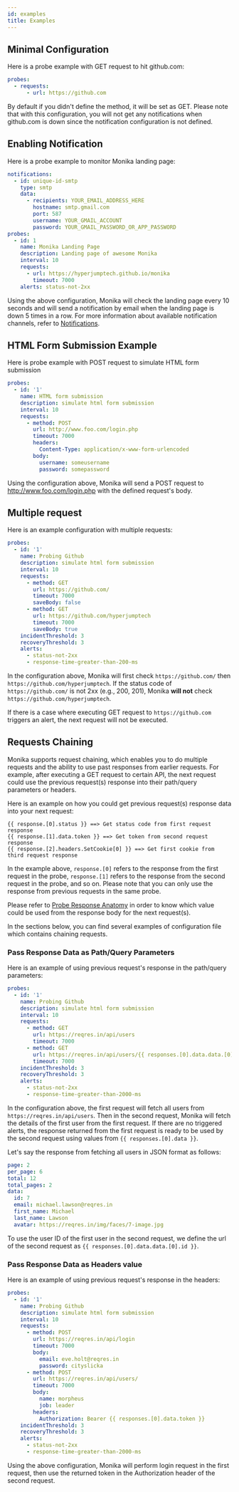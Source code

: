 ```yaml
---
id: examples
title: Examples
---
```


## Minimal Configuration

Here is a probe example with GET request to hit github.com:

```yaml
probes:
  - requests:
      - url: https://github.com
```

By default if you didn't define the method, it will be set as GET. Please note that with this configuration, you will not get any notifications when github.com is down since the notification configuration is not defined.

## Enabling Notification

Here is a probe example to monitor Monika landing page:

```yaml
notifications:
  - id: unique-id-smtp
    type: smtp
    data:
      - recipients: YOUR_EMAIL_ADDRESS_HERE
        hostname: smtp.gmail.com
        port: 587
        username: YOUR_GMAIL_ACCOUNT
        password: YOUR_GMAIL_PASSWORD_OR_APP_PASSWORD
probes:
  - id: 1
    name: Monika Landing Page
    description: Landing page of awesome Monika
    interval: 10
    requests:
      - url: https://hyperjumptech.github.io/monika
        timeout: 7000
    alerts: status-not-2xx
```

Using the above configuration, Monika will check the landing page every 10 seconds and will send a notification by email when the landing page is down 5 times in a row. For more information about available notification channels, refer to [Notifications](https://hyperjumptech.github.io/monika/guides/notifications).

## HTML Form Submission Example

Here is probe example with POST request to simulate HTML form submission

```yaml
probes:
  - id: '1'
    name: HTML form submission
    description: simulate html form submission
    interval: 10
    requests:
      - method: POST
        url: http://www.foo.com/login.php
        timeout: 7000
        headers:
          Content-Type: application/x-www-form-urlencoded
        body:
          username: someusername
          password: somepassword
```

Using the configuration above, Monika will send a POST request to <http://www.foo.com/login.php> with the defined request's body.

## Multiple request

Here is an example configuration with multiple requests:

```yaml
probes:
  - id: '1'
    name: Probing Github
    description: simulate html form submission
    interval: 10
    requests:
      - method: GET
        url: https://github.com/
        timeout: 7000
        saveBody: false
      - method: GET
        url: https://github.com/hyperjumptech
        timeout: 7000
        saveBody: true
    incidentThreshold: 3
    recoveryThreshold: 3
    alerts:
      - status-not-2xx
      - response-time-greater-than-200-ms
```

In the configuration above, Monika will first check `https://github.com/` then `https://github.com/hyperjumptech`. If the status code of `https://github.com/` is not 2xx (e.g., 200, 201), Monika **will not** check `https://github.com/hyperjumptech`.

If there is a case where executing GET request to `https://github.com` triggers an alert, the next request will not be executed.

## Requests Chaining

Monika supports request chaining, which enables you to do multiple requests and the ability to use past responses from earlier requests. For example, after executing a GET request to certain API, the next request could use the previous request(s) response into their path/query parameters or headers.

Here is an example on how you could get previous request(s) response data into your next request:

```
{{ response.[0].status }} ==> Get status code from first request response
{{ response.[1].data.token }} ==> Get token from second request response
{{ response.[2].headers.SetCookie[0] }} ==> Get first cookie from third request response
```

In the example above, `response.[0]` refers to the response from the first request in the probe, `response.[1]` refers to the response from the second request in the probe, and so on. Please note that you can only use the response from previous requests in the same probe.

Please refer to [Probe Response Anatomy](https://hyperjumptech.github.io/monika/guides/probes#probe-response-anatomy) in order to know which value could be used from the response body for the next request(s).

In the sections below, you can find several examples of configuration file which contains chaining requests.

### Pass Response Data as Path/Query Parameters

Here is an example of using previous request's response in the path/query parameters:

```yaml
probes:
  - id: '1'
    name: Probing Github
    description: simulate html form submission
    interval: 10
    requests:
      - method: GET
        url: https://reqres.in/api/users
        timeout: 7000
      - method: GET
        url: https://reqres.in/api/users/{{ responses.[0].data.data.[0].id }}
        timeout: 7000
    incidentThreshold: 3
    recoveryThreshold: 3
    alerts:
      - status-not-2xx
      - response-time-greater-than-2000-ms
```

In the configuration above, the first request will fetch all users from `https://reqres.in/api/users`. Then in the second request, Monika will fetch the details of the first user from the first request. If there are no triggered alerts, the response returned from the first request is ready to be used by the second request using values from `{{ responses.[0].data }}`.

Let's say the response from fetching all users in JSON format as follows:

```yaml
page: 2
per_page: 6
total: 12
total_pages: 2
data:
  id: 7
  email: michael.lawson@reqres.in
  first_name: Michael
  last_name: Lawson
  avatar: https://reqres.in/img/faces/7-image.jpg
```

To use the user ID of the first user in the second request, we define the url of the second request as `{{ responses.[0].data.data.[0].id }}`.

### Pass Response Data as Headers value

Here is an example of using previous request's response in the headers:

```yaml
probes:
  - id: '1'
    name: Probing Github
    description: simulate html form submission
    interval: 10
    requests:
      - method: POST
        url: https://reqres.in/api/login
        timeout: 7000
        body:
          email: eve.holt@reqres.in
          password: cityslicka
      - method: POST
        url: https://reqres.in/api/users/
        timeout: 7000
        body:
          name: morpheus
          job: leader
        headers:
          Authorization: Bearer {{ responses.[0].data.token }}
    incidentThreshold: 3
    recoveryThreshold: 3
    alerts:
      - status-not-2xx
      - response-time-greater-than-2000-ms
```

Using the above configuration, Monika will perform login request in the first request, then use the returned token in the Authorization header of the second request.
